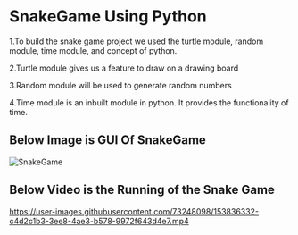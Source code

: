 # SnakeGame Using Python

1.To build the snake game project we used the turtle module, random module, time module, and concept of python.

2.Turtle module gives us a feature to draw on a drawing board

3.Random module will be used to generate random numbers

4.Time module is an inbuilt module in python. It provides the functionality of time.

## Below Image is GUI Of SnakeGame

![SnakeGame](https://user-images.githubusercontent.com/73248098/153836433-b615248f-757a-46c9-b7e0-eaab723dfb1c.png)

## Below Video is the Running of the Snake Game

https://user-images.githubusercontent.com/73248098/153836332-c4d2c1b3-3ee8-4ae3-b578-9972f643d4e7.mp4

